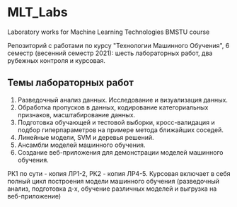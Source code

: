 # MLT_Labs
Laboratory works for Machine Learning Technologies BMSTU course

Репозиторий с работами по курсу "Технологии Машинного Обучения", 6 семестр (весенний семестр 2021): шесть лабораторных работ, два рубежных контроля и курсовая.

## Темы лабораторных работ
1. Разведочный анализ данных. Исследование и визуализация данных.
2. Обработка пропусков в данных, кодирование категориальных признаков, масштабирование данных.
3. Подготовка обучающей и тестовой выборки, кросс-валидация и подбор гиперпараметров на примере метода ближайших соседей.
4. Линейные модели, SVM и деревья решений.
5. Ансамбли моделей машинного обучения.
6. Создание веб-приложения для демонстрации моделей машинного обучения.

РК1 по сути - копия ЛР1-2, РК2 - копия ЛР4-5.
Курсовая включает в себя полный цикл построения модели машинного обучения (разведочный анализ, подготовка д-х, обучение различных моделей и выгрузка на веб-приложение)
